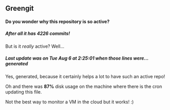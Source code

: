 ## Greengit

#### Do you wonder why this repository is so active?

##### After all it has 4226 commits!

But is it *really* active? Well...

##### Last update was on Tue Aug 6 at 2:25:01 when those lines were... generated

Yes, generated, because it certainly helps a lot to have such an active repo!

Oh and there was **87%** disk usage on the machine
where there is the cron updating this file.

Not the best way to monitor a VM in the cloud but it works! :)
